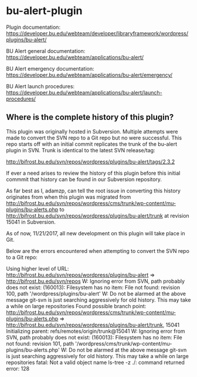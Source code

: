 # bu-alert-plugin

Plugin documentation: https://developer.bu.edu/webteam/developer/libraryframework/wordpress/plugins/bu-alert/

BU Alert general documentation: https://developer.bu.edu/webteam/applications/bu-alert/

BU Alert emergency documentation: https://developer.bu.edu/webteam/applications/bu-alert/emergency/

BU Alert launch procedures: https://developer.bu.edu/webteam/applications/bu-alert/launch-procedures/

## Where is the complete history of this plugin?

This plugin was originally hosted in Subversion. Multiple attempts were made to convert the SVN repo to a Git repo but no were successful. This repo starts off with an initial commit replicates the trunk of the bu-alert plugin in SVN. Trunk is identical to the latest SVN release/tag:

http://bifrost.bu.edu/svn/repos/wordpress/plugins/bu-alert/tags/2.3.2

If ever a need arises to review the history of this plugin before this initial commmit that history can be found in our Subversion repository.

As far best as I, adamzp, can tell the root issue in converting this history originates from when this plugin was migrated from
http://bifrost.bu.edu/svn/repos/wordpress/cms/trunk/wp-content/mu-plugins/bu-alerts.php to http://bifrost.bu.edu/svn/repos/wordpress/plugins/bu-alert/trunk at revision 15041 in Subversion.

As of now, 11/21/2017, all new development on this plugin will take place in Git.

Below are the errors encountered when attempting to convert the SVN repo to a Git repo:

Using higher level of URL: http://bifrost.bu.edu/svn/repos/wordpress/plugins/bu-alert => http://bifrost.bu.edu/svn/repos
W: Ignoring error from SVN, path probably does not exist: (160013): Filesystem has no item: File not found: revision 100, path '/wordpress/plugins/bu-alert'
W: Do not be alarmed at the above message git-svn is just searching aggressively for old history.
This may take a while on large repositories
Found possible branch point: http://bifrost.bu.edu/svn/repos/wordpress/cms/trunk/wp-content/mu-plugins/bu-alerts.php => http://bifrost.bu.edu/svn/repos/wordpress/plugins/bu-alert/trunk, 15041
Initializing parent: refs/remotes/origin/trunk@15041
W: Ignoring error from SVN, path probably does not exist: (160013): Filesystem has no item: File not found: revision 101, path '/wordpress/cms/trunk/wp-content/mu-plugins/bu-alerts.php'
W: Do not be alarmed at the above message git-svn is just searching aggressively for old history.
This may take a while on large repositories
fatal: Not a valid object name
ls-tree -z  ./: command returned error: 128